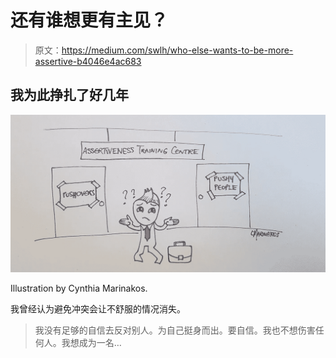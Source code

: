 # 还有谁想更有主见？

> 原文：<https://medium.com/swlh/who-else-wants-to-be-more-assertive-b4046e4ac683>

## 我为此挣扎了好几年

![](img/e9387f311b86484b64161bcfdec4b519.png)

Illustration by Cynthia Marinakos.

我曾经认为避免冲突会让不舒服的情况消失。

> 我没有足够的自信去反对别人。为自己挺身而出。要自信。我也不想伤害任何人。我想成为一名…